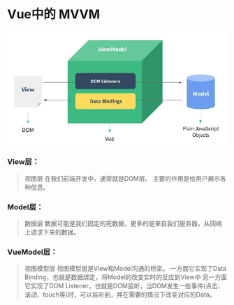 # Vue中的 MVVM

![](_v_images/20200216160811499_19506.png)
### View层：

> 视图层 在我们前端开发中，通常就是DOM层。 主要的作用是给用户展示各种信息。

### Model层：

> 数据层 数据可能是我们固定的死数据，更多的是来自我们服务器，从网络上请求下来的数据。

### VueModel层：

> 视图模型层 视图模型层是View和Model沟通的桥梁。 一方面它实现了Data Binding，也就是数据绑定，将Model的改变实时的反应到View中 另一方面它实现了DOM Listener，也就是DOM监听，当DOM发生一些事件(点击、滚动、touch等)时，可以监听到，并在需要的情况下改变对应的Data。 